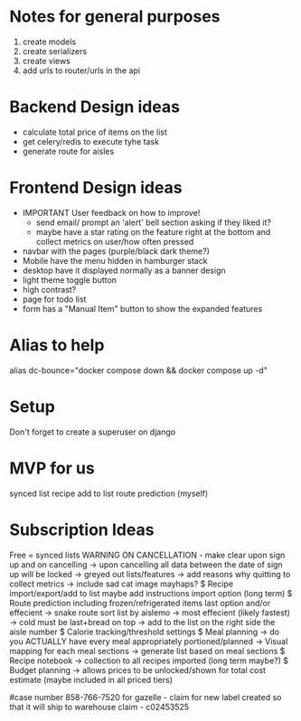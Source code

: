 # Notes for general purposes
1. create models
2. create serializers
3. create views
4. add urls to router/urls in the api

# Backend Design ideas
- calculate total price of items on the list
- get celery/redis to execute tyhe task
- generate route for aisles

# Frontend Design ideas
- IMPORTANT User feedback on how to improve!
    - send email/ prompt an 'alert' bell section asking if they liked it?
    - maybe have a star rating on the feature right at the bottom and collect metrics on user/how often pressed
- navbar with the pages (purple/black dark theme?)
- Mobile have the menu hidden in hamburger stack
- desktop have it displayed normally as a banner design
- light theme toggle button
- high contrast?
- page for todo list 
- form has a "Manual Item" button to show the expanded features

# Alias to help
alias dc-bounce="docker compose down && docker compose up -d"

# Setup
Don't forget to create a superuser on django

# MVP for us
synced list
recipe add to list
route prediction (myself)

# Subscription Ideas
Free = synced lists
WARNING ON CANCELLATION - make clear upon sign up and on cancelling
-> upon cancelling all data between the date of sign up will be locked 
-> greyed out lists/features
-> add reasons why quitting to collect metrics
-> include sad cat image mayhaps?
$ Recipe import/export/add to list
    maybe add instructions import option (long term)
$ Route prediction including frozen/refrigerated items last option and/or effecient
-> snake route
    sort list by aislemo
-> most effecient (likely fastest)
-> cold must be last+bread on top
    -> add to the list on the right side the aisle number
$ Calorie tracking/threshold settings
$ Meal planning 
-> do you ACTUALLY have every meal appropriately portioned/planned
-> Visual mapping for each meal sections
-> generate list based on meal sections
$ Recipe notebook -> collection to all recipes imported (long term maybe?)
$ Budget planning -> allows prices to be unlocked/shown for total cost estimate (maybe included in all priced tiers)

#case number 
858-766-7520 for gazelle - claim for new label created so that it will ship to warehouse
claim - c02453525